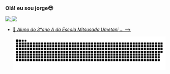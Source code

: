 ### Olá! eu sou jorge😎

 <div>
  <a href="https://github.com/jorgin17">
  <img height="180em" src="https://github-readme-stats.vercel.app/api?username=jorgin17&show_icons=true&theme=dark&include_all_commits=true&count_private=true"/>
  <img height="180em" src="https://github-readme-stats.vercel.app/api/top-langs/?username=jorgin17&layout=compact&langs_count=7&theme=dark"/>
 <div>     
      
- 🌱 *Aluno do 3°ano A da Escola Mitsusada Umetani* ...
-->
   
   ![Snake animation](https://github.com/jorgin17/jorgin17/blob/output/github-contribution-grid-snake.svg)
